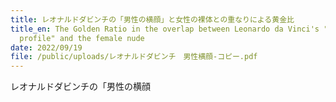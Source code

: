 ```yaml
---
title: レオナルドダビンチの「男性の横顔」と女性の裸体との重なりによる黄金比
title_en: The Golden Ratio in the overlap between Leonardo da Vinci's "male
  profile" and the female nude
date: 2022/09/19
file: /public/uploads/レオナルドダビンチ　男性横顔-コピー.pdf
---
```

レオナルドダビンチの「男性の横顔